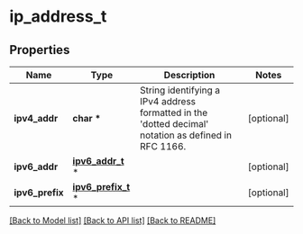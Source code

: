 # ip_address_t

## Properties
Name | Type | Description | Notes
------------ | ------------- | ------------- | -------------
**ipv4_addr** | **char \*** | String identifying a IPv4 address formatted in the &#39;dotted decimal&#39; notation as defined in RFC 1166.  | [optional] 
**ipv6_addr** | [**ipv6_addr_t**](ipv6_addr.md) \* |  | [optional] 
**ipv6_prefix** | [**ipv6_prefix_t**](ipv6_prefix.md) \* |  | [optional] 

[[Back to Model list]](../README.md#documentation-for-models) [[Back to API list]](../README.md#documentation-for-api-endpoints) [[Back to README]](../README.md)


